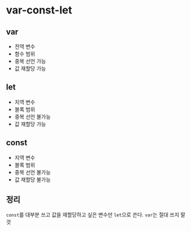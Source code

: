 # var-const-let

## var
* 전역 변수
* 함수 범위
* 중복 선언 가능
* 값 재할당 가능

## let
* 지역 변수
* 블록 범위
* 중복 선언 불가능
* 값 재할당 가능

## const
* 지역 변수
* 블록 범위
* 중복 선언 불가능
* 값 재할당 불가능

## 정리
`const`를 대부분 쓰고 값을 재할당하고 싶은 변수만 `let`으로 쓴다. `var`는 절대 쓰지 말 것